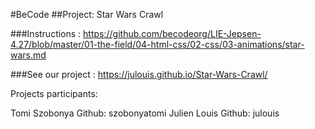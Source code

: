 #BeCode
##Project: Star Wars Crawl

###Instructions :
https://github.com/becodeorg/LIE-Jepsen-4.27/blob/master/01-the-field/04-html-css/02-css/03-animations/star-wars.md

###See our project : 
https://julouis.github.io/Star-Wars-Crawl/

Projects participants: 

Tomi Szobonya Github: szobonyatomi
Julien Louis Github: julouis


